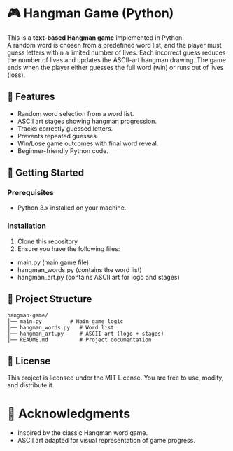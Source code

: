 # 🎮 Hangman Game (Python)

This is a **text-based Hangman game** implemented in Python.  
A random word is chosen from a predefined word list, and the player must guess letters within a limited number of lives. Each incorrect guess reduces the number of lives and updates the ASCII-art hangman drawing. The game ends when the player either guesses the full word (win) or runs out of lives (loss).

## 📌 Features
- Random word selection from a word list.
- ASCII art stages showing hangman progression.
- Tracks correctly guessed letters.
- Prevents repeated guesses.
- Win/Lose game outcomes with final word reveal.
- Beginner-friendly Python code.

## 🚀 Getting Started

### Prerequisites
- Python 3.x installed on your machine.

### Installation
1. Clone this repository
2. Ensure you have the following files:

- main.py (main game file)
- hangman_words.py (contains the word list)
- hangman_art.py (contains ASCII art for logo and stages)

## 📂 Project Structure

```
hangman-game/
│── main.py         # Main game logic
│── hangman_words.py   # Word list
│── hangman_art.py     # ASCII art (logo + stages)
│── README.md          # Project documentation
```



## 📜 License

This project is licensed under the MIT License.
You are free to use, modify, and distribute it.

# 🙌 Acknowledgments
- Inspired by the classic Hangman word game.
- ASCII art adapted for visual representation of game progress.

